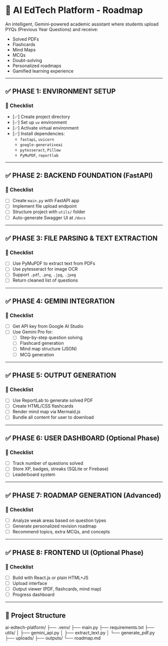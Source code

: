 # 🧭 AI EdTech Platform - Roadmap

An intelligent, Gemini-powered academic assistant where students upload PYQs (Previous Year Questions) and receive:
- Solved PDFs
- Flashcards
- Mind Maps
- MCQs
- Doubt-solving
- Personalized roadmaps
- Gamified learning experience

---

## ✅ PHASE 1: ENVIRONMENT SETUP

### 📌 Checklist
- [✅] Create project directory
- [✅] Set up `uv` environment
- [✅] Activate virtual environment
- [✅] Install dependencies:
  - `fastapi`, `uvicorn`
  - `google-generativeai`
  - `pytesseract`, `Pillow`
  - `PyMuPDF`, `reportlab`

---

## ✅ PHASE 2: BACKEND FOUNDATION (FastAPI)

### 📌 Checklist
- [ ] Create `main.py` with FastAPI app
- [ ] Implement file upload endpoint
- [ ] Structure project with `utils/` folder
- [ ] Auto-generate Swagger UI at `/docs`

---

## ✅ PHASE 3: FILE PARSING & TEXT EXTRACTION

### 📌 Checklist
- [ ] Use PyMuPDF to extract text from PDFs
- [ ] Use pytesseract for image OCR
- [ ] Support `.pdf`, `.png`, `.jpg`, `.jpeg`
- [ ] Return cleaned list of questions

---

## ✅ PHASE 4: GEMINI INTEGRATION

### 📌 Checklist
- [ ] Get API key from Google AI Studio
- [ ] Use Gemini Pro for:
  - [ ] Step-by-step question solving
  - [ ] Flashcard generation
  - [ ] Mind map structure (JSON)
  - [ ] MCQ generation

---

## ✅ PHASE 5: OUTPUT GENERATION

### 📌 Checklist
- [ ] Use ReportLab to generate solved PDF
- [ ] Create HTML/CSS flashcards
- [ ] Render mind map via Mermaid.js
- [ ] Bundle all content for user to download

---

## ✅ PHASE 6: USER DASHBOARD (Optional Phase)

### 📌 Checklist
- [ ] Track number of questions solved
- [ ] Store XP, badges, streaks (SQLite or Firebase)
- [ ] Leaderboard system

---

## ✅ PHASE 7: ROADMAP GENERATION (Advanced)

### 📌 Checklist
- [ ] Analyze weak areas based on question types
- [ ] Generate personalized revision roadmap
- [ ] Recommend topics, extra MCQs, and concepts

---

## ✅ PHASE 8: FRONTEND UI (Optional Phase)

### 📌 Checklist
- [ ] Build with React.js or plain HTML+JS
- [ ] Upload interface
- [ ] Output viewer (PDF, flashcards, mind map)
- [ ] Progress dashboard

---

## 🧩 Project Structure

ai-edtech-platform/
├── .venv/
├── main.py
├── requirements.txt
├── utils/
│ ├── gemini_api.py
│ ├── extract_text.py
│ └── generate_pdf.py
├── uploads/
├── outputs/
└── roadmap.md